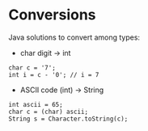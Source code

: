 # Conversions

Java solutions to convert among types:

* char digit -&gt; int

```text
char c = '7';
int i = c - '0'; // i = 7
```

* ASCII code \(int\) -&gt; String

```text
int ascii = 65;
char c = (char) ascii;
String s = Character.toString(c);
```



